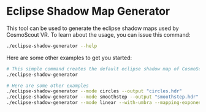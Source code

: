 # Eclipse Shadow Map Generator

This tool can be used to generate the eclipse shadow maps used by CosmoScout VR.
To learn about the usage, you can issue this command:


```bash
./eclipse-shadow-generator --help
```

Here are some other examples to get you started:

```bash
# This simple command creates the default eclipse shadow map of CosmoScout VR
./eclipse-shadow-generator

# Here are some other examples
./eclipse-shadow-generator --mode circles --output "circles.hdr"
./eclipse-shadow-generator --mode smoothstep --output "smoothstep.hdr"
./eclipse-shadow-generator --mode linear --with-umbra --mapping-exponent 5 --output "linear_with_umbra.hdr"
```